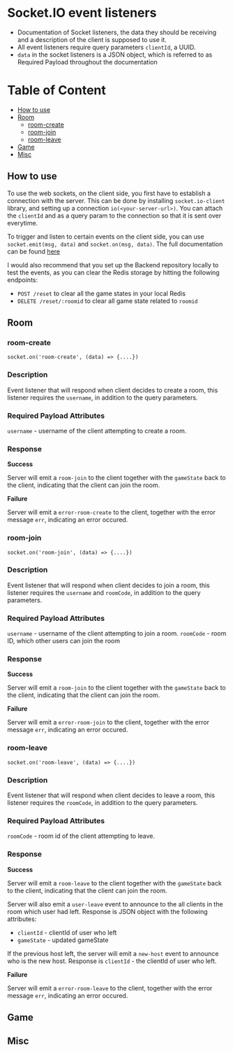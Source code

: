 # Socket.IO event listeners

- Documentation of Socket listeners, the data they should be receiving and a description of the client is supposed to use it.
- All event listeners require query parameters `clientId`, a UUID.
- `data` in the socket listeners is a JSON object, which is referred to as Required Payload throughout the documentation

# Table of Content

- [How to use](#how-to-use)
- [Room](#room)
  - [room-create](#room-create)
  - [room-join](#room-join)
  - [room-leave](#room-leave)
- [Game](#game)
- [Misc](#misc)

## How to use

To use the web sockets, on the client side, you first have to establish a connection with the server. This can be done by installing `socket.io-client` library, and setting up a connection `io(<your-server-url>)`. You can attach the `clientId` and as a query param to the connection so that it is sent over everytime.

To trigger and listen to certain events on the client side, you can use `socket.emit(msg, data)` and `socket.on(msg, data)`.
The full documentation can be found [here](https://socket.io/docs/v4/client-api/)

I would also recommend that you set up the Backend repository locally to test the events, as you can clear the Redis storage by hitting the following endpoints:
- `POST /reset` to clear all the game states in your local Redis
- `DELETE /reset/:roomid` to clear all game state related to `roomid`

## Room

### room-create

```
socket.on('room-create', (data) => {....})
```

### Description

Event listener that will respond when client decides to create a room, this listener requires the
`username`, in addition to the query parameters.

### Required Payload Attributes

`username` - username of the client attempting to create a room.

### Response

**Success**

Server will emit a `room-join` to the client together with the `gameState` back to the client, indicating that the client can join the room.

**Failure**

Server will emit a `error-room-create` to the client, together with the error message `err`, indicating an error occured.

### room-join

```
socket.on('room-join', (data) => {....})
```

### Description

Event listener that will respond when client decides to join a room, this listener requires the
`username` and `roomCode`, in addition to the query parameters.

### Required Payload Attributes

`username` - username of the client attempting to join a room.
`roomCode` - room ID, which other users can join the room

### Response

**Success**

Server will emit a `room-join` to the client together with the `gameState` back to the client, indicating that the client can join the room.

**Failure**

Server will emit a `error-room-join` to the client, together with the error message `err`, indicating an error occured.

### room-leave

```
socket.on('room-leave', (data) => {....})
```

### Description

Event listener that will respond when client decides to leave a room, this listener requires the
`roomCode`, in addition to the query parameters.

### Required Payload Attributes

`roomCode` - room id of the client attempting to leave.

### Response

**Success**

Server will emit a `room-leave` to the client together with the `gameState` back to the client, indicating that the client can join the room.

Server will also emit a `user-leave` event to announce to the all clients in the room which user had left. Response is JSON object with the following attributes:
- `clientId` - clientId of user who left
- `gameState` - updated gameState

If the previous host left, the server will emit a `new-host` event to announce who is the new host. Response is `clientId` - the clientId of user who left.

**Failure**

Server will emit a `error-room-leave` to the client, together with the error message `err`, indicating an error occured.

## Game

## Misc

<!--
Template, paste here for now

### Title
'''
'''
### Description
### Required Payload
### Response
**Success**
**Failure**
-->
